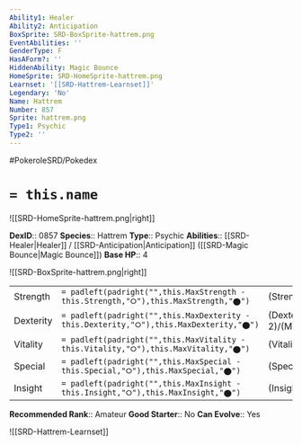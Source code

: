 ```yaml
---
Ability1: Healer
Ability2: Anticipation
BoxSprite: SRD-BoxSprite-hattrem.png
EventAbilities: ''
GenderType: F
HasAForm?: ''
HiddenAbility: Magic Bounce
HomeSprite: SRD-HomeSprite-hattrem.png
Learnset: '[[SRD-Hattrem-Learnset]]'
Legendary: 'No'
Name: Hattrem
Number: 857
Sprite: hattrem.png
Type1: Psychic
Type2: ''
---
```


#PokeroleSRD/Pokedex

# `= this.name`

![[SRD-HomeSprite-hattrem.png|right]]

**DexID**:: 0857
**Species**:: Hattrem
**Type**:: Psychic
**Abilities**:: [[SRD-Healer|Healer]] / [[SRD-Anticipation|Anticipation]] ([[SRD-Magic Bounce|Magic Bounce]])
**Base HP**:: 4

![[SRD-BoxSprite-hattrem.png|right]]

|           |                                                                                        |                                          |
| --------- | -------------------------------------------------------------------------------------- | ---------------------------------------- |
| Strength  | `= padleft(padright("",this.MaxStrength - this.Strength,"⭘"),this.MaxStrength,"⬤")`    | (Strength::1)/(MaxStrength::3)   |
| Dexterity | `= padleft(padright("",this.MaxDexterity - this.Dexterity,"⭘"),this.MaxDexterity,"⬤")` | (Dexterity:: 2)/(MaxDexterity::4) |
| Vitality  | `= padleft(padright("",this.MaxVitality - this.Vitality,"⭘"),this.MaxVitality,"⬤")`    | (Vitality::2)/(MaxVitality::4)   |
| Special   | `= padleft(padright("",this.MaxSpecial - this.Special,"⭘"),this.MaxSpecial,"⬤")`       | (Special::2)/(MaxSpecial::5)     |
| Insight   | `= padleft(padright("",this.MaxInsight - this.Insight,"⭘"),this.MaxInsight,"⬤")`       | (Insight::2)/(MaxInsight::5)     |

**Recommended Rank**:: Amateur
**Good Starter**:: No
**Can Evolve**:: Yes

![[SRD-Hattrem-Learnset]]